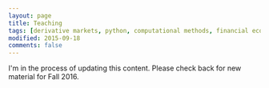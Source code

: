 ```yaml
---
layout: page
title: Teaching
tags: [derivative markets, python, computational methods, financial econometrics]
modified: 2015-09-18
comments: false 
---
```


I'm in the process of updating this content. Please check back for new material for Fall 2016.
